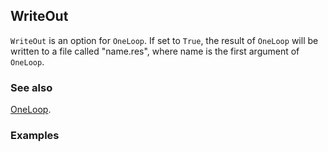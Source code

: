 ## WriteOut

`WriteOut` is an option for `OneLoop`. If set to `True`, the result of `OneLoop` will be written to a file called "name.res", where name is the first argument of `OneLoop`.

### See also

[OneLoop](OneLoop).

### Examples